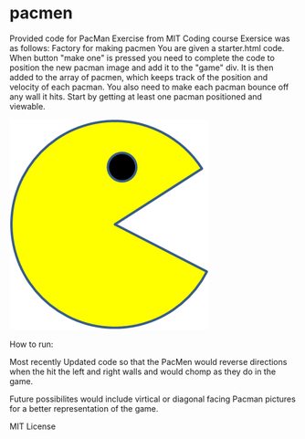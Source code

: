 # pacmen
Provided code for PacMan Exercise from MIT Coding course Exersice was as follows:
Factory for making pacmen
You are given a starter.html code.
When button "make one" is pressed you need to complete the code 
to position the new pacman image and add it to the "game" div. It is then added to the array of pacmen, which keeps track of the position and velocity of each pacman.
You also need to make each pacman bounce off any wall it hits. 
Start by getting at least one pacman positioned and viewable. 

<img src="PacMan1.png">

How to run: 

Most recently Updated code so that the PacMen would reverse directions when the hit the left and right walls and would chomp as they do in the game.

Future possibilites would include virtical or diagonal facing Pacman pictures for a better representation of the game.

MIT License 